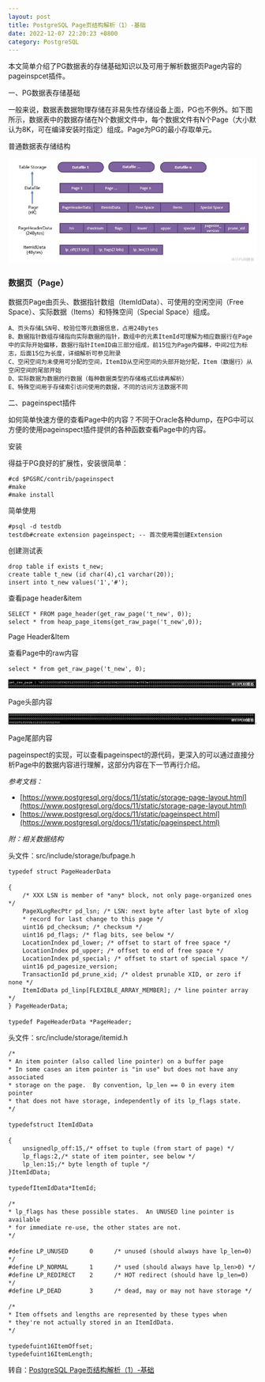 ```yaml
---
layout: post
title: PostgreSQL Page页结构解析（1）-基础
date: 2022-12-07 22:20:23 +0800
category: PostgreSQL
---
```


本文简单介绍了PG数据表的存储基础知识以及可用于解析数据页Page内容的pageinspcet插件。

一、PG数据表存储基础

一般来说，数据表数据物理存储在非易失性存储设备上面，PG也不例外。如下图所示，数据表中的数据存储在N个数据文件中，每个数据文件有N个Page（大小默认为8K，可在编译安装时指定）组成。Page为PG的最小存取单元。

普通数据表存储结构

![picture](/2022/postgresql/yuanmajiedu/afd4d2d798a479eb.jpeg "source code")

<h3>数据页（Page）</h3>

数据页Page由页头、数据指针数组（ItemIdData）、可使用的空闲空间（Free Space）、实际数据（Items）和特殊空间（Special Space）组成。

    A、页头存储LSN号、校验位等元数据信息，占用24Bytes
    B、数据指针数组存储指向实际数据的指针，数组中的元素ItemId可理解为相应数据行在Page中的实际开始偏移，数据行指针ItemID由三部分组成，前15位为Page内偏移，中间2位为标志，后面15位为长度，详细解析可参见附录
    C、空闲空间为未使用可分配的空间，ItemID从空闲空间的头部开始分配，Item（数据行）从空闲空间的尾部开始
    D、实际数据为数据的行数据（每种数据类型的存储格式后续再解析）
    E、特殊空间用于存储索引访问使用的数据，不同的访问方法数据不同

二、pageinspect插件

如何简单快速方便的查看Page中的内容？不同于Oracle各种dump，在PG中可以方便的使用pageinspect插件提供的各种函数查看Page中的内容。

安装

得益于PG良好的扩展性，安装很简单：
```
#cd $PGSRC/contrib/pageinspect
#make
#make install
```
简单使用
```
#psql -d testdb
testdb#create extension pageinspect; -- 首次使用需创建Extension
```
创建测试表
```
drop table if exists t_new;
create table t_new (id char(4),c1 varchar(20));
insert into t_new values('1','#');
```

查看page header&item

```
SELECT * FROM page_header(get_raw_page('t_new', 0));
select * from heap_page_items(get_raw_page('t_new',0));
```
Page Header&Item

查看Page中的raw内容

```
select * from get_raw_page('t_new', 0);
```

![picture](/2022/postgresql/yuanmajiedu/0d317f8f69a17cc3.jpeg "source code")

Page头部内容

![picture](/2022/postgresql/yuanmajiedu/135573231dcef73a.jpeg "source code")

Page尾部内容

pageinspect的实现，可以查看pageinspect的源代码，更深入的可以通过直接分析Page中的数据内容进行理解，这部分内容在下一节再行介绍。


*参考文档：*
- [https://www.postgresql.org/docs/11/static/storage-page-layout.html](https://www.postgresql.org/docs/11/static/storage-page-layout.html)
- [https://www.postgresql.org/docs/11/static/pageinspect.html](https://www.postgresql.org/docs/11/static/pageinspect.html)

*附：相关数据结构*

头文件：src/include/storage/bufpage.h
```
typedef struct PageHeaderData

{
    /* XXX LSN is member of *any* block, not only page-organized ones */
    PageXLogRecPtr pd_lsn; /* LSN: next byte after last byte of xlog
    * record for last change to this page */
    uint16 pd_checksum; /* checksum */
    uint16 pd_flags; /* flag bits, see below */
    LocationIndex pd_lower; /* offset to start of free space */
    LocationIndex pd_upper; /* offset to end of free space */
    LocationIndex pd_special; /* offset to start of special space */
    uint16 pd_pagesize_version;
    TransactionId pd_prune_xid; /* oldest prunable XID, or zero if none */
    ItemIdData pd_linp[FLEXIBLE_ARRAY_MEMBER]; /* line pointer array */
} PageHeaderData;

typedef PageHeaderData *PageHeader;
```
头文件：src/include/storage/itemid.h
```
/*
* An item pointer (also called line pointer) on a buffer page
* In some cases an item pointer is "in use" but does not have any associated
* storage on the page.  By convention, lp_len == 0 in every item pointer
* that does not have storage, independently of its lp_flags state.
*/

typedefstruct ItemIdData

{
    unsignedlp_off:15,/* offset to tuple (from start of page) */
    lp_flags:2,/* state of item pointer, see below */
    lp_len:15;/* byte length of tuple */
}ItemIdData;

typedefItemIdData*ItemId;

/*
* lp_flags has these possible states.  An UNUSED line pointer is available
* for immediate re-use, the other states are not.
*/

#define LP_UNUSED      0      /* unused (should always have lp_len=0) */
#define LP_NORMAL      1      /* used (should always have lp_len>0) */
#define LP_REDIRECT    2      /* HOT redirect (should have lp_len=0) */
#define LP_DEAD        3      /* dead, may or may not have storage */

/*
* Item offsets and lengths are represented by these types when
* they're not actually stored in an ItemIdData.
*/

typedefuint16ItemOffset;
typedefuint16ItemLength;
```

转自：[PostgreSQL Page页结构解析（1）-基础](http://blog.itpub.net/6906/viewspace-2374923/)